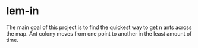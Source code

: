# lem-in

The main goal of this project is to find the quickest way to get n ants across the map. Ant colony moves from one point to another in the least amount of time.
